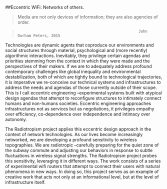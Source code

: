 ##Eccentric WiFi: Networks of others.

>Media are not only devices of information; they are also agencies of order.  

>                                                           John Durham Peters, 2015   
 
Technologies are dynamic agents that coproduce our environments and social structures through material, psychological and (more recently) algorithmic interactions. Inevitably, they privilege certain agendas and priorities stemming from the context in which they were made and the perspectives of their makers. If we are to adequately address profound contemporary challenges like global inequality and environmental destabilization, both of which are tightly bound to technological trajectories, it is imperative we re-conceive our technical systems and infrastructures to address the needs and agendas of those currently outside of their scope. This is I call eccentric engineering –experimental systems built with atypical design agendas that attempt to reconfigure structures to intimately connect humans and non-humans societies. Eccentric engineering approaches infrastructures not as services but as negotiations, it privileges empathy over efficiency, co-dependence over independence and intimacy over autonomy. 

The Radiotropism project applies this eccentric design approach in the context of network technologies. As our lives become increasingly networked, we are developing a profound sensitivity to wireless topographies. We are radiotropic –carefully preparing for the quiet zone of the subway commute and adjusting our behaviors in response to subtle fluctuations in wireless signal strengths. The Radiotropism project probes this sensitivity, leveraging it in different ways. The work consists of a series of experimental wifi routers that attempt to connect their users with natural phenomena in new ways. In doing so, this project serves as an example of creative work that acts not only at an informational level, but at the level of infrastructure itself. 
